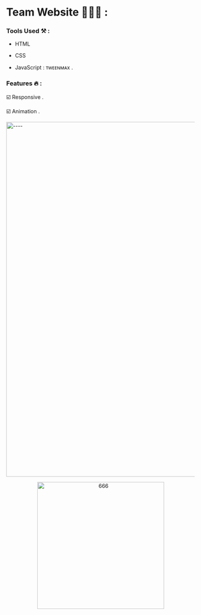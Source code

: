 # Team Website 👨🏻‍💻 : 


### Tools Used ⚒️ : 

- HTML
  
- CSS
  
- JavaScript : ᴛᴡᴇᴇɴᴍᴀx .

### Features 🔥 :

☑️ Responsive .

☑️ Animation .

<img width="947" alt="----" src="https://github.com/moadhamousti/Team-Website/assets/118165767/ec5b7808-f4cd-4aae-8c28-288e02291beb">


<p align="center">
  <img width="339" alt="666" src="https://github.com/moadhamousti/Team-Website/assets/118165767/001ff7b6-c0a8-4a9f-8aca-21e4d64f49d5">
</p>
